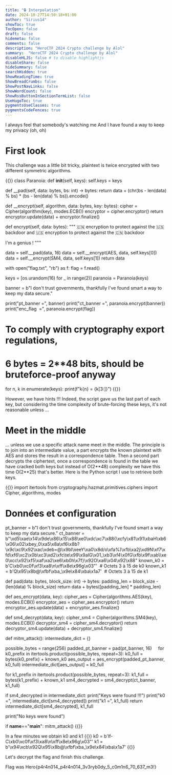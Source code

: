 ```yaml
---
title: "🔒 Interpolation"
date: 2024-10-27T14:50:18+01:00
author: "Sirius14"
showToc: true
TocOpen: false
draft: false
hidemeta: false
comments: false
description: "HeroCTF 2024 Crypto challenge by Alol"
summary:  "HeroCTF 2024 Crypto challenge by Alol"
disableHLJS: false # to disable highlightjs
disableShare: false
hideSummary: false
searchHidden: true
ShowReadingTime: true
ShowBreadCrumbs: false
ShowPostNavLinks: false
ShowWordCount: false
ShowRssButtonInSectionTermList: false
UseHugoToc: true
pygmentsUseClasses: true
pygmentsCodeFences: true
---
```


I always feel that somebody's watching me
And I have found a way to keep my privacy (oh, oh)

# First look

This challenge was a little bit tricky, plaintext is twice encrypted with two different symmetric algorithms.

{{<highlight txt>}}
class Paranoia:
 def __init__(self, keys):
 self.keys = keys

 def __pad(self, data: bytes, bs: int) -> bytes:
 return data + (chr(bs - len(data) % bs) * (bs - len(data) % bs)).encode()

 def __encrypt(self, algorithm, data: bytes, key: bytes):
 cipher = Cipher(algorithm(key), modes.ECB())
 encryptor = cipher.encryptor()
 return encryptor.update(data) + encryptor.finalize()

 def encrypt(self, data: bytes):
 """
 🇨🇳 encryption to protect against the 🇺🇸 backdoor and
 🇺🇸 encryption to protect against the 🇨🇳 backdoor

 I'm a genius !
 """

 data = self.__pad(data, 16)
 data = self.__encrypt(AES, data, self.keys[0])
 data = self.__encrypt(SM4, data, self.keys[1])
 return data

with open("flag.txt", "rb") as f:
 flag = f.read()

keys = [os.urandom(16) for _ in range(2)]
paranoia = Paranoia(keys)

banner = b"I don't trust governments, thankfully I've found smart a way to keep my data secure."

print("pt_banner =", banner)
print("ct_banner =", paranoia.encrypt(banner))
print("enc_flag  =", paranoia.encrypt(flag))

# To comply with cryptography export regulations,
# 6 bytes = 2**48 bits, should be bruteforce-proof anyway
for n, k in enumerate(keys):
 print(f"k{n} = {k[3:]}")
{{</highlight>}}

However, we have hints !!!
Indeed, the script gave us the last part of each key, but considering the time complexity of brute-forcing these keys, it's not reasonable unless ...

# Meet in the middle

... unless we use a specific attack name meet in the middle. The principle is to join into an intermediate value, a part encrypts the known plaintext with AES and stores the result in a correspondence table. Then a second part decrypts the ciphertext, once a correspondence is found in the table we have cracked both keys but instead of O(2*\*48) complexity we have this time O(2*\*25) that's better. Here is the Python script I use to retrieve both keys.

{{<highlight txt>}}
import itertools
from cryptography.hazmat.primitives.ciphers import Cipher, algorithms, modes

# Données et configuration
pt_banner = b"I don't trust governments, thankfully I've found smart a way to keep my data secure."
ct_banner = b"\xd5\xae\x14\x9de\x86\x15\x88\xe0\xdc\xc7\x88{\xcfy\x81\x91\xbaH\xb6\x06\x02\xbey_0\xa5\x8a\xf6\x8b?\x9c\xc9\x92\xac\xdeb=@\x9bI\xeeY\xa0\x8d/o\xfa%)\xfb\xa2j\xd9N\xf7\xfd\xf6\xc2\x0b\xc3\xd2\xfc\te\x99\x9aIG\x01_\xb3\xf4\x0fG\xfb\x9f\xab\\\xe0\xcc\x92\xf5\xaf\xa2\xe6\xb0h\x7f}\x92O\xa6\x04\x92\x88"
known_k0 = b'C\xb0\xc0f\xf3\xa8\n\xff\x8e\x96g\x03"'  # Octets 3 à 15 de k0
known_k1 = b'Q\x95\x8b@\xfbf\xba_\x9e\x84\xba\x1a7'  # Octets 3 à 15 de k1

def pad(data: bytes, block_size: int) -> bytes:
 padding_len = block_size - (len(data) % block_size)
 return data + bytes([padding_len] * padding_len)

def aes_encrypt(data, key):
 cipher_aes = Cipher(algorithms.AES(key), modes.ECB())
 encryptor_aes = cipher_aes.encryptor()
 return encryptor_aes.update(data) + encryptor_aes.finalize()

def sm4_decrypt(data, key):
 cipher_sm4 = Cipher(algorithms.SM4(key), modes.ECB())
 decryptor_sm4 = cipher_sm4.decryptor()
 return decryptor_sm4.update(data) + decryptor_sm4.finalize()

def mitm_attack():
 intermediate_dict = {}

 possible_bytes = range(256)
 padded_pt_banner = pad(pt_banner, 16)
    
 for k0_prefix in itertools.product(possible_bytes, repeat=3):
 k0_full = bytes(k0_prefix) + known_k0
 aes_output = aes_encrypt(padded_pt_banner, k0_full)
 intermediate_dict[aes_output] = k0_full

 for k1_prefix in itertools.product(possible_bytes, repeat=3):
 k1_full = bytes(k1_prefix) + known_k1
 sm4_decrypted = sm4_decrypt(ct_banner, k1_full)

 if sm4_decrypted in intermediate_dict:
 print("Keys were found !!!")
 print("k0 =", intermediate_dict[sm4_decrypted])
 print("k1 =", k1_full)
 return intermediate_dict[sm4_decrypted], k1_full

 print("No keys were found")

if __name__=="__main__":
 mitm_attack()
{{</highlight>}}

In a few minutes we obtain k0 and k1
{{<highlight txt>}}
 k0 = b'If-C\xb0\xc0f\xf3\xa8\n\xff\x8e\x96g\x03"'
 k1 = b'\x94\xcb\x92Q\x95\x8b@\xfbf\xba_\x9e\x84\xba\x1a7'
{{</highlight>}}

Let's decrypt the flag and finish this challenge.

Flag was Hero{p4r4n014_p4r4n014_3v3ryb0dy_5_c0m1n6_70_637_m3!}